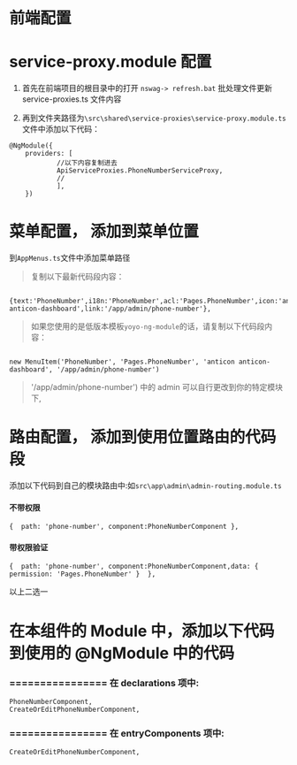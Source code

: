 

# 前端配置
# service-proxy.module 配置

1. 首先在前端项目的根目录中的打开 `nswag-> refresh.bat` 批处理文件更新 service-proxies.ts 文件内容

2. 再到文件夹路径为`\src\shared\service-proxies\service-proxy.module.ts` 文件中添加以下代码：

```
@NgModule({
	providers: [
			//以下内容复制进去
			ApiServiceProxies.PhoneNumberServiceProxy,
			//
			],
	})

```

# 菜单配置， 添加到菜单位置
到`AppMenus.ts`文件中添加菜单路径


> 复制以下最新代码段内容：

```

{text:'PhoneNumber',i18n:'PhoneNumber',acl:'Pages.PhoneNumber',icon:'anticon anticon-dashboard',link:'/app/admin/phone-number'},

```


> 如果您使用的是低版本模板`yoyo-ng-module`的话，请复制以下代码段内容：

```

new MenuItem('PhoneNumber', 'Pages.PhoneNumber', 'anticon anticon-dashboard', '/app/admin/phone-number')

```

> '/app/admin/phone-number') 中的 admin 可以自行更改到你的特定模块下,

# 路由配置， 添加到使用位置路由的代码段


添加以下代码到自己的模块路由中:如`src\app\admin\admin-routing.module.ts`


#### 不带权限
```
{  path: 'phone-number', component:PhoneNumberComponent },
```

#### 带权限验证

```
{  path: 'phone-number', component:PhoneNumberComponent,data: { permission: 'Pages.PhoneNumber' }  },

```

以上二选一
 
 



# 在本组件的 Module 中，添加以下代码到使用的 @NgModule 中的代码
### ================ 在 declarations 项中:

```
PhoneNumberComponent,
CreateOrEditPhoneNumberComponent,

```

### ================ 在 entryComponents 项中:

```
CreateOrEditPhoneNumberComponent,
```